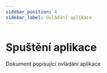 ```yaml
---
sidebar_position: 4
sidebar_label: Ovládání aplikace
---
```


# Spuštění aplikace

Dokument popisující ovládání aplikace
